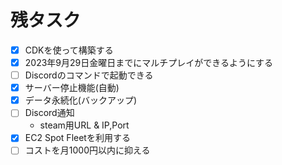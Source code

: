# 残タスク

- [x] CDKを使って構築する
- [x] 2023年9月29日金曜日までにマルチプレイができるようにする
- [ ] Discordのコマンドで起動できる
- [x] サーバー停止機能(自動)
- [x] データ永続化(バックアップ)
- [ ] Discord通知
  - steam用URL & IP,Port
- [x] EC2 Spot Fleetを利用する
- [ ] コストを月1000円以内に抑える
